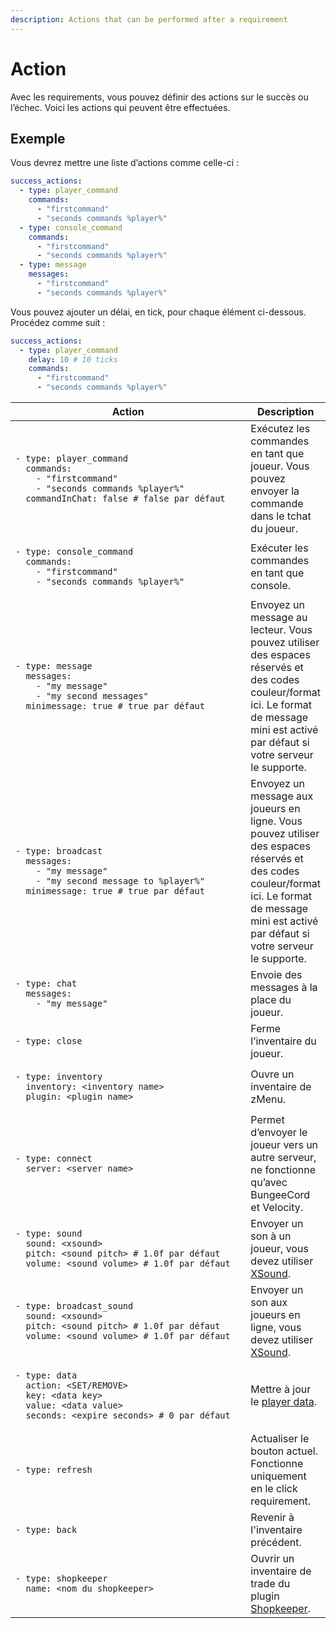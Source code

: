 ```yaml
---
description: Actions that can be performed after a requirement
---
```


# Action

Avec les requirements, vous pouvez définir des actions sur le succès ou l’échec. Voici les actions qui peuvent être effectuées.

## Exemple

Vous devrez mettre une liste d’actions comme celle-ci :

```yaml
success_actions:
  - type: player_command
    commands:
      - "firstcommand"
      - "seconds commands %player%"
  - type: console_command
    commands:
      - "firstcommand"
      - "seconds commands %player%"      
  - type: message
    messages:
      - "firstcommand"
      - "seconds commands %player%"   
```

Vous pouvez ajouter un délai, en tick, pour chaque élément ci-dessous. Procédez comme suit :

```yaml
success_actions:
  - type: player_command
    delay: 10 # 10 ticks
    commands:
      - "firstcommand"
      - "seconds commands %player%"
```

<table data-full-width="true"><thead><tr><th width="544">Action</th><th>Description</th></tr></thead><tbody><tr><td><pre class="language-yaml"><code class="lang-yaml">- type: player_command
  commands:
    - "firstcommand"
    - "seconds commands %player%"
  commandInChat: false # false par défaut
</code></pre></td><td>Exécutez les commandes en tant que joueur. Vous pouvez envoyer la commande dans le tchat du joueur.</td></tr><tr><td><pre class="language-yaml"><code class="lang-yaml">- type: console_command
  commands:
    - "firstcommand"
    - "seconds commands %player%"
</code></pre></td><td>Exécuter les commandes en tant que console.</td></tr><tr><td><pre class="language-yaml"><code class="lang-yaml">- type: message
  messages:
    - "my message"
    - "my second messages"
  minimessage: true # true par défaut
</code></pre></td><td>Envoyez un message au lecteur. Vous pouvez utiliser des espaces réservés et des codes couleur/format ici. Le format de message mini est activé par défaut si votre serveur le supporte.</td></tr><tr><td><pre class="language-yaml"><code class="lang-yaml">- type: broadcast
  messages:
    - "my message"
    - "my second message to %player%"
  minimessage: true # true par défaut
</code></pre></td><td>Envoyez un message aux joueurs en ligne. Vous pouvez utiliser des espaces réservés et des codes couleur/format ici. Le format de message mini est activé par défaut si votre serveur le supporte.</td></tr><tr><td><pre class="language-yaml"><code class="lang-yaml">- type: chat
  messages:
    - "my message"
</code></pre></td><td>Envoie des messages à la place du joueur.</td></tr><tr><td><pre class="language-yaml"><code class="lang-yaml">- type: close
</code></pre></td><td>Ferme l’inventaire du joueur.</td></tr><tr><td><pre class="language-yaml"><code class="lang-yaml">- type: inventory
  inventory: &#x3C;inventory name>
  plugin: &#x3C;plugin name>
</code></pre></td><td>Ouvre un inventaire de zMenu.</td></tr><tr><td><pre class="language-yaml"><code class="lang-yaml">- type: connect
  server: &#x3C;server name>
</code></pre></td><td>Permet d’envoyer le joueur vers un autre serveur, ne fonctionne qu’avec BungeeCord et Velocity.</td></tr><tr><td><pre class="language-yaml"><code class="lang-yaml">- type: sound
  sound: &#x3C;xsound>
  pitch: &#x3C;sound pitch> # 1.0f par défaut
  volume: &#x3C;sound volume> # 1.0f par défaut
</code></pre></td><td>Envoyer un son à un joueur, vous devez utiliser <a href="https://github.com/CryptoMorin/XSeries/blob/master/src/main/java/com/cryptomorin/xseries/XSound.java">XSound</a>.</td></tr><tr><td><pre class="language-yaml"><code class="lang-yaml">- type: broadcast_sound
  sound: &#x3C;xsound>
  pitch: &#x3C;sound pitch> # 1.0f par défaut
  volume: &#x3C;sound volume> # 1.0f par défaut
</code></pre></td><td>Envoyer un son aux joueurs en ligne, vous devez utiliser <a href="https://github.com/CryptoMorin/XSeries/blob/master/src/main/java/com/cryptomorin/xseries/XSound.java">XSound</a>.</td></tr><tr><td><pre class="language-yaml"><code class="lang-yaml">- type: data
  action: &#x3C;SET/REMOVE>
  key: &#x3C;data key>
  value: &#x3C;data value>
  seconds: &#x3C;expire seconds> # 0 par défaut
</code></pre></td><td>Mettre à jour le <a href="../player-data.md">player data</a>.</td></tr><tr><td><pre class="language-yaml"><code class="lang-yaml">- type: refresh  
</code></pre></td><td>Actualiser le bouton actuel. Fonctionne uniquement en le click requirement.</td></tr><tr><td><pre class="language-yaml"><code class="lang-yaml">- type: back
</code></pre></td><td>Revenir à l'inventaire précédent.</td></tr><tr><td><pre class="language-yaml"><code class="lang-yaml">- type: shopkeeper
  name: &#x3C;nom du shopkeeper>
</code></pre></td><td>Ouvrir un inventaire de trade du plugin <a href="https://www.spigotmc.org/threads/shopkeepers.447969/">Shopkeeper</a>.</td></tr></tbody></table>

